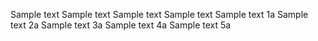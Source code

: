 Sample text
Sample text
Sample text
Sample text
Sample text 1a
Sample text 2a
Sample text 3a
Sample text 4a
Sample text 5a
